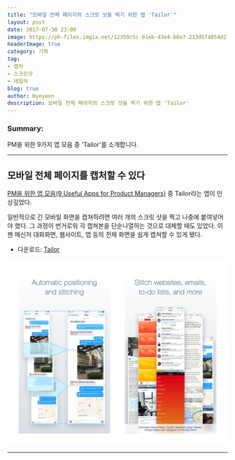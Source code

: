 ```yaml
---
title: "모바일 전체 페이지의 스크릿 샷을 찍기 위한 앱 'Tailor'"
layout: post
date: 2017-07-30 23:00
image: https://ph-files.imgix.net/12359c5c-01eb-43e4-b6e7-213d5f4854d2?auto=format&auto=compress&codec=mozjpeg&cs=strip&w=120&h=120&fit=crop&dpr=2
headerImage: true
category: 기획
tag:
- 캡처
- 스크린샷
- 테일러
blog: true
author: Hyeyeon
description: 모바일 전체 페이지의 스크릿 샷을 찍기 위한 앱 'Tailor'
---
```


### Summary:

PM을 위한 9가지 앱 모음 중 'Tailor'를 소개합니다.

---

## 모바일 전체 페이지를 캡처할 수 있다

[PM을 위한 앱 모음(9 Useful Apps for Product Managers)](https://blog.producthunt.com/9-useful-apps-for-product-managers-86e8200e39c3) 중 Tailor라는 앱이 인상깊었다.

일반적으로 긴 모바일 화면을 캡쳐하려면 여러 개의 스크릿 샷을 찍고 나중에 붙여넣어야 했다. 그 과정이 번거로워 각 캡쳐본을 단순나열하는 것으로 대체할 때도 있었다. 이젠 메신저 대화화면, 웹사이트, 앱 등의 전체 화면을 쉽게 캡쳐할 수 있게 됐다.

* 다운로드: [Tailor](http://www.trytailor.com/)

![pic1](/assets/images/post/002/162_01.png)

---
